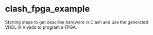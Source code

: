 # clash_fpga_example
Starting steps to get describe hardware in Clash and use the generated VHDL in Vivado to program a FPGA.
